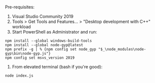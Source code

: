 Pre-requisites:
1. Visual Studio Community 2019
1. Tools > Get Tools and Features... > "Desktop development with C++" workload
1. Start PowerShell as Administrator and run:
```
npm install --global windows-build-tools
npm install --global node-gyp@latest
npm prefix -g | % {npm config set node_gyp "$_\node_modules\node-gyp\bin\node-gyp.js"}
npm config set msvs_version 2019
```
1. From elevated terminal (bash if you're good):
```
node index.js
```
